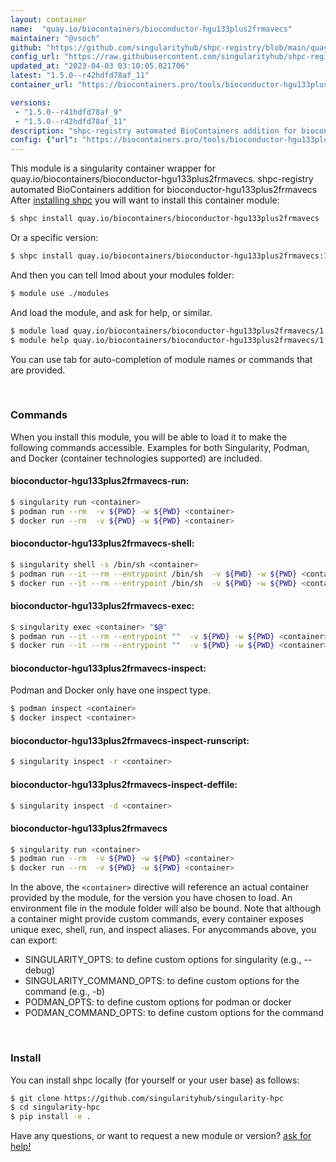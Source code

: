 ```yaml
---
layout: container
name:  "quay.io/biocontainers/bioconductor-hgu133plus2frmavecs"
maintainer: "@vsoch"
github: "https://github.com/singularityhub/shpc-registry/blob/main/quay.io/biocontainers/bioconductor-hgu133plus2frmavecs/container.yaml"
config_url: "https://raw.githubusercontent.com/singularityhub/shpc-registry/main/quay.io/biocontainers/bioconductor-hgu133plus2frmavecs/container.yaml"
updated_at: "2023-04-03 03:10:05.021706"
latest: "1.5.0--r42hdfd78af_11"
container_url: "https://biocontainers.pro/tools/bioconductor-hgu133plus2frmavecs"

versions:
 - "1.5.0--r41hdfd78af_9"
 - "1.5.0--r42hdfd78af_11"
description: "shpc-registry automated BioContainers addition for bioconductor-hgu133plus2frmavecs"
config: {"url": "https://biocontainers.pro/tools/bioconductor-hgu133plus2frmavecs", "maintainer": "@vsoch", "description": "shpc-registry automated BioContainers addition for bioconductor-hgu133plus2frmavecs", "latest": {"1.5.0--r42hdfd78af_11": "sha256:bf0f4e58c118bad5a3964cb799dc2771486d406cb34ff000990f406c53dfcd9e"}, "tags": {"1.5.0--r41hdfd78af_9": "sha256:ed4a30c8389a477e735a1d3614f4a5de2479f1466179210d98a26f2371782ced", "1.5.0--r42hdfd78af_11": "sha256:bf0f4e58c118bad5a3964cb799dc2771486d406cb34ff000990f406c53dfcd9e"}, "docker": "quay.io/biocontainers/bioconductor-hgu133plus2frmavecs"}
---
```


This module is a singularity container wrapper for quay.io/biocontainers/bioconductor-hgu133plus2frmavecs.
shpc-registry automated BioContainers addition for bioconductor-hgu133plus2frmavecs
After [installing shpc](#install) you will want to install this container module:


```bash
$ shpc install quay.io/biocontainers/bioconductor-hgu133plus2frmavecs
```

Or a specific version:

```bash
$ shpc install quay.io/biocontainers/bioconductor-hgu133plus2frmavecs:1.5.0--r42hdfd78af_11
```

And then you can tell lmod about your modules folder:

```bash
$ module use ./modules
```

And load the module, and ask for help, or similar.

```bash
$ module load quay.io/biocontainers/bioconductor-hgu133plus2frmavecs/1.5.0--r42hdfd78af_11
$ module help quay.io/biocontainers/bioconductor-hgu133plus2frmavecs/1.5.0--r42hdfd78af_11
```

You can use tab for auto-completion of module names or commands that are provided.

<br>

### Commands

When you install this module, you will be able to load it to make the following commands accessible.
Examples for both Singularity, Podman, and Docker (container technologies supported) are included.

#### bioconductor-hgu133plus2frmavecs-run:

```bash
$ singularity run <container>
$ podman run --rm  -v ${PWD} -w ${PWD} <container>
$ docker run --rm  -v ${PWD} -w ${PWD} <container>
```

#### bioconductor-hgu133plus2frmavecs-shell:

```bash
$ singularity shell -s /bin/sh <container>
$ podman run --it --rm --entrypoint /bin/sh  -v ${PWD} -w ${PWD} <container>
$ docker run --it --rm --entrypoint /bin/sh  -v ${PWD} -w ${PWD} <container>
```

#### bioconductor-hgu133plus2frmavecs-exec:

```bash
$ singularity exec <container> "$@"
$ podman run --it --rm --entrypoint ""  -v ${PWD} -w ${PWD} <container> "$@"
$ docker run --it --rm --entrypoint ""  -v ${PWD} -w ${PWD} <container> "$@"
```

#### bioconductor-hgu133plus2frmavecs-inspect:

Podman and Docker only have one inspect type.

```bash
$ podman inspect <container>
$ docker inspect <container>
```

#### bioconductor-hgu133plus2frmavecs-inspect-runscript:

```bash
$ singularity inspect -r <container>
```

#### bioconductor-hgu133plus2frmavecs-inspect-deffile:

```bash
$ singularity inspect -d <container>
```



#### bioconductor-hgu133plus2frmavecs

```bash
$ singularity run <container>
$ podman run --rm  -v ${PWD} -w ${PWD} <container>
$ docker run --rm  -v ${PWD} -w ${PWD} <container>
```


In the above, the `<container>` directive will reference an actual container provided
by the module, for the version you have chosen to load. An environment file in the
module folder will also be bound. Note that although a container
might provide custom commands, every container exposes unique exec, shell, run, and
inspect aliases. For anycommands above, you can export:

 - SINGULARITY_OPTS: to define custom options for singularity (e.g., --debug)
 - SINGULARITY_COMMAND_OPTS: to define custom options for the command (e.g., -b)
 - PODMAN_OPTS: to define custom options for podman or docker
 - PODMAN_COMMAND_OPTS: to define custom options for the command

<br>

### Install

You can install shpc locally (for yourself or your user base) as follows:

```bash
$ git clone https://github.com/singularityhub/singularity-hpc
$ cd singularity-hpc
$ pip install -e .
```

Have any questions, or want to request a new module or version? [ask for help!](https://github.com/singularityhub/singularity-hpc/issues)